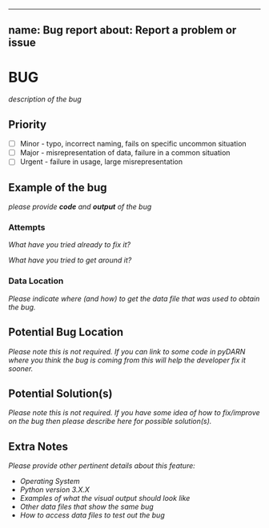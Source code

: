 ----
name: Bug report
about: Report a problem or issue 
----

# BUG 

*description of the bug*

## Priority

- [ ] Minor - typo, incorrect naming, fails on specific uncommon situation
- [ ] Major - misrepresentation of data, failure in a common situation 
- [ ] Urgent - failure in usage, large misrepresentation

## Example of the bug 

*please provide **code** and **output** of the bug*

### Attempts

*What have you tried already to fix it?*

*What have you tried to get around it?*

### Data Location

*Please indicate where (and how) to get the data file that was used to obtain the bug.*

## Potential Bug Location 

*Please note this is not required.*
*If you can link to some code in pyDARN where you think the bug is coming from this will help the developer fix it sooner.*

## Potential Solution(s)

*Please note this is not required.*
*If you have some idea of how to fix/improve on the bug then please describe here for possible solution(s).*

## Extra Notes

*Please provide other pertinent details about this feature:*
- *Operating System*
- *Python version 3.X.X*
- *Examples of what the visual output should look like*
- *Other data files that show the same bug*
- *How to access data files to test out the bug*
